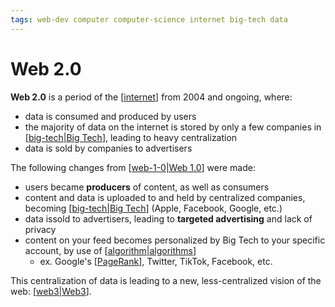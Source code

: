 ```yaml
---
tags: web-dev computer computer-science internet big-tech data
---
```


# Web 2.0

**Web 2.0** is a period of the [[internet]] from 2004 and ongoing, where:

- data is consumed and produced by users
- the majority of data on the internet is stored by only a few companies in [[big-tech|Big Tech]], leading to heavy centralization
- data is sold by companies to advertisers

The following changes from [[web-1-0|Web 1.0]] were made:

- users became **producers** of content, as well as consumers
- content and data is uploaded to and held by centralized companies, becoming [[big-tech|Big Tech]] (Apple, Facebook, Google, etc.)
- data issold to advertisers, leading to **targeted advertising** and lack of privacy
- content on your feed becomes personalized by Big Tech to your specific account, by use of [[algorithm|algorithms]]
  - ex. Google's [[PageRank]], Twitter, TikTok, Facebook, etc.

This centralization of data is leading to a new, less-centralized vision of the web: [[web3|Web3]].

[//begin]: # "Autogenerated link references for markdown compatibility"
[internet]: internet "Internet"
[big-tech|Big Tech]: big-tech "Big Tech"
[web-1-0|Web 1.0]: web-1-0 "Web 1.0"
[algorithm|algorithms]: algorithm "Algorithm"
[PageRank]: pagerank "PageRank"
[web3|Web3]: web3 "Web3"
[//end]: # "Autogenerated link references"
